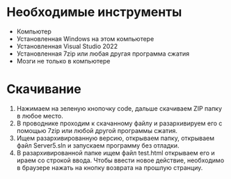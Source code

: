 # Необходимые инструменты
- Компьютер
- Установленная Windows на этом компьютере
- Установленная Visual Studio 2022
- Установленная 7zip или любая другая программа сжатия
- Мозги не только в компьютере

# Скачивание
1) Нажимаем на зеленую кнопочку code, дальше скачиваем ZIP папку в любое место.
2) В проводнике проходим к скачанному файлу и разархивируем его с помощью 7zip или любой другой программы сжатия.
3) Ищем разархивированную версию, открываем папку, открываем файл Server5.sln и запускаем программу без отладки.
4) В разархивированной папке ищем файл test.html открываем его и ираем со строкой ввода. Чтобы ввести новое действие, необходимо в браузере нажать на кнопку возврата на прошлую странциу.
